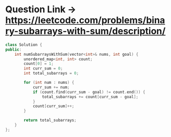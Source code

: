 # Question Link -> https://leetcode.com/problems/binary-subarrays-with-sum/description/

```cpp
class Solution {
public:
    int numSubarraysWithSum(vector<int>& nums, int goal) {
        unordered_map<int, int> count;
        count[0] = 1;
        int curr_sum = 0;
        int total_subarrays = 0;

        for (int num : nums) {
            curr_sum += num;
            if (count.find(curr_sum - goal) != count.end()) {
                total_subarrays += count[curr_sum - goal];
            }
            count[curr_sum]++;
        }

        return total_subarrays;
    }
};
```
